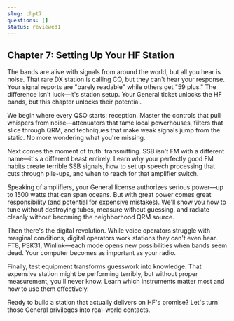 ```yaml
---
slug: chpt7
questions: []
status: reviewed1
---
```


## Chapter 7: Setting Up Your HF Station

The bands are alive with signals from around the world, but all you hear is noise. That rare DX station is calling CQ, but they can't hear your response. Your signal reports are "barely readable" while others get "59 plus." The difference isn't luck—it's station setup. Your General ticket unlocks the HF bands, but this chapter unlocks their potential.

We begin where every QSO starts: reception. Master the controls that pull whispers from noise—attenuators that tame local powerhouses, filters that slice through QRM, and techniques that make weak signals jump from the static. No more wondering what you're missing.

Next comes the moment of truth: transmitting. SSB isn't FM with a different name—it's a different beast entirely. Learn why your perfectly good FM habits create terrible SSB signals, how to set up speech processing that cuts through pile-ups, and when to reach for that amplifier switch.

Speaking of amplifiers, your General license authorizes serious power—up to 1500 watts that can span oceans. But with great power comes great responsibility (and potential for expensive mistakes). We'll show you how to tune without destroying tubes, measure without guessing, and radiate cleanly without becoming the neighborhood QRM source.

Then there's the digital revolution. While voice operators struggle with marginal conditions, digital operators work stations they can't even hear. FT8, PSK31, Winlink—each mode opens new possibilities when bands seem dead. Your computer becomes as important as your radio.

Finally, test equipment transforms guesswork into knowledge. That expensive station might be performing terribly, but without proper measurement, you'll never know. Learn which instruments matter most and how to use them effectively.

Ready to build a station that actually delivers on HF's promise? Let's turn those General privileges into real-world contacts.
